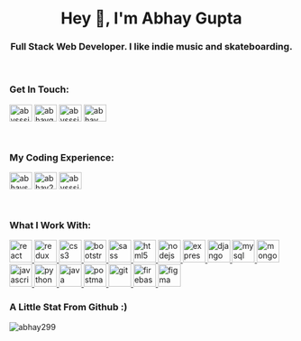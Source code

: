 <h1 align="center">Hey 👋, I'm Abhay Gupta</h1>
<h3 align="center">Full Stack Web Developer. I like indie music and skateboarding.</h3>
<br />
<h3 align="left">Get In Touch:</h3>
<p align="left">
	<a href="mailto:abhaysg2000@gmail.com" target="_blank">
		<img
			align="center"
			src="https://www.logo.wine/a/logo/Gmail/Gmail-Logo.wine.svg"
			alt="abysssickg"
			height="30"
			width="40"
	/></a>
	<a href="https://linkedin.com/in/abhaygupta299" target="blank"
		><img
			align="center"
			src="https://raw.githubusercontent.com/rahuldkjain/github-profile-readme-generator/master/src/images/icons/Social/linked-in-alt.svg"
			alt="abhaygupta299"
			height="30"
			width="40"
	/></a>
	<a href="https://twitter.com/abysssickg" target="blank"
		><img
			align="center"
			src="https://raw.githubusercontent.com/rahuldkjain/github-profile-readme-generator/master/src/images/icons/Social/twitter.svg"
			alt="abysssickg"
			height="30"
			width="40"
	/></a>
	<a href="https://instagram.com/abhay_29_7" target="blank"
		><img
			align="center"
			src="https://raw.githubusercontent.com/rahuldkjain/github-profile-readme-generator/master/src/images/icons/Social/instagram.svg"
			alt="abhay_29_7"
			height="30"
			width="40"
	/></a>
</p>
<br />

<h3 align="left">My Coding Experience:</h3>
<p align="left">
	<a href="https://www.hackerrank.com/abhaysg2000" target="blank"
		><img
			align="center"
			src="https://raw.githubusercontent.com/rahuldkjain/github-profile-readme-generator/master/src/images/icons/Social/hackerrank.svg"
			alt="abhaysg2000"
			height="30"
			width="40"
	/></a>
	<a href="https://www.codechef.com/users/abhay299" target="blank"
		><img
			align="center"
			src="https://avatars.githubusercontent.com/u/11960354?v=4"
			alt="abhay299"
			height="30"
			width="40"
	/></a>
	<a href="https://www.leetcode.com/abysssick" target="blank"
		><img
			align="center"
			src="https://raw.githubusercontent.com/rahuldkjain/github-profile-readme-generator/master/src/images/icons/Social/leet-code.svg"
			alt="abysssick"
			height="30"
			width="40"
	/></a>
</p>
<br />
<h3 align="left">What I Work With:</h3>
<p align="left">
	<a href="https://reactjs.org/" target="_blank" rel="noreferrer">
		<img
			src="https://upload.wikimedia.org/wikipedia/commons/thumb/a/a7/React-icon.svg/1200px-React-icon.svg.png"
			alt="react"
			width="40"
			height="40"
		/>
	</a>
	<a href="https://redux.js.org" target="_blank" rel="noreferrer">
		<img
			src="https://assets.stickpng.com/images/5848309bcef1014c0b5e4a9a.png"
			alt="redux"
			width="40"
			height="40"
		/>
	</a>
	<a href="https://www.w3schools.com/css/" target="_blank" rel="noreferrer">
		<img
			src="https://upload.wikimedia.org/wikipedia/commons/thumb/d/d5/CSS3_logo_and_wordmark.svg/1200px-CSS3_logo_and_wordmark.svg.png"
			alt="css3"
			width="40"
			height="40"
		/>
	</a>
	<a href="https://getbootstrap.com" target="_blank" rel="noreferrer">
		<img
			src="https://upload.wikimedia.org/wikipedia/commons/thumb/b/b2/Bootstrap_logo.svg/1200px-Bootstrap_logo.svg.png"
			alt="bootstrap"
			width="40"
			height="40"
		/>
	</a>
	<a href="https://sass-lang.com" target="_blank" rel="noreferrer">
		<img
			src="https://upload.wikimedia.org/wikipedia/commons/thumb/9/96/Sass_Logo_Color.svg/1024px-Sass_Logo_Color.svg.png"
			alt="sass"
			width="40"
			height="40"
		/>
	</a>
	<a href="https://www.w3.org/html/" target="_blank" rel="noreferrer">
		<img
			src="https://upload.wikimedia.org/wikipedia/commons/thumb/6/61/HTML5_logo_and_wordmark.svg/1200px-HTML5_logo_and_wordmark.svg.png"
			alt="html5"
			width="40"
			height="40"
		/>
	</a>
	<a href="https://nodejs.org" target="_blank" rel="noreferrer">
		<img
			src="https://upload.wikimedia.org/wikipedia/commons/thumb/d/d9/Node.js_logo.svg/1200px-Node.js_logo.svg.png"
			alt="nodejs"
			width="40"
			height="40"
		/>
	</a>
	<a href="https://expressjs.com" target="_blank" rel="noreferrer">
		<img
			src="https://e7.pngegg.com/pngimages/925/447/png-clipart-express-js-node-js-javascript-mongodb-node-js-text-trademark.png"
			alt="express"
			width="40"
			height="40"
		/>
	</a>
	<a href="https://www.djangoproject.com/" target="_blank" rel="noreferrer">
		<img
			src="https://cdn.worldvectorlogo.com/logos/django.svg"
			alt="django"
			width="40"
			height="40"
		/>
	</a>
	<a href="https://www.mysql.com/" target="_blank" rel="noreferrer">
		<img
			src="https://banner2.cleanpng.com/20180821/lyg/kisspng-mysql-workbench-database-mysql-cluster-5b7cdc87c3dd20.3638601015349095758023.jpg"
			alt="mysql"
			width="40"
			height="40"
		/>
	</a>
	<a href="https://www.mongodb.com/" target="_blank" rel="noreferrer">
		<img
			src="https://w7.pngwing.com/pngs/956/695/png-transparent-mongodb-original-wordmark-logo-icon-thumbnail.png"
			alt="mongoDB"
			width="40"
			height="40"
		/>
	</a>
	<a
		href="https://developer.mozilla.org/en-US/docs/Web/JavaScript"
		target="_blank"
		rel="noreferrer"
	>
		<img
			src="https://upload.wikimedia.org/wikipedia/commons/6/6a/JavaScript-logo.png"
			alt="javascript"
			width="40"
			height="40"
		/>
	</a>
	<a href="https://www.python.org" target="_blank" rel="noreferrer">
		<img
			src="https://upload.wikimedia.org/wikipedia/commons/thumb/c/c3/Python-logo-notext.svg/1200px-Python-logo-notext.svg.png"
			alt="python"
			width="40"
			height="40"
		/>
	</a>
	<a href="https://www.java.com" target="_blank" rel="noreferrer">
		<img
			src="https://app.codingrooms.com/assets/ide/java-original.svg"
			alt="java"
			width="40"
			height="40"
		/>
	</a>
	<a href="https://postman.com" target="_blank" rel="noreferrer">
		<img
			src="https://www.vectorlogo.zone/logos/getpostman/getpostman-icon.svg"
			alt="postman"
			width="40"
			height="40"
		/>
	</a>
	<a href="https://git-scm.com/" target="_blank" rel="noreferrer">
		<img
			src="https://www.vectorlogo.zone/logos/git-scm/git-scm-icon.svg"
			alt="git"
			width="40"
			height="40"
		/>
	</a>
	<a href="https://firebase.google.com/" target="_blank" rel="noreferrer">
		<img
			src="https://www.vectorlogo.zone/logos/firebase/firebase-icon.svg"
			alt="firebase"
			width="40"
			height="40"
		/>
	</a>	
	<a href="https://www.figma.com/" target="_blank" rel="noreferrer">
		<img
			src="https://www.vectorlogo.zone/logos/figma/figma-icon.svg"
			alt="figma"
			width="40"
			height="40"
		/>
	</a>
</p>

<p>
	<h3>A Little Stat From Github :)</h3>
	<img
		align="center"
		src="https://github-readme-streak-stats.herokuapp.com/?user=abhay299&"
		alt="abhay299"
	/>
</p>
